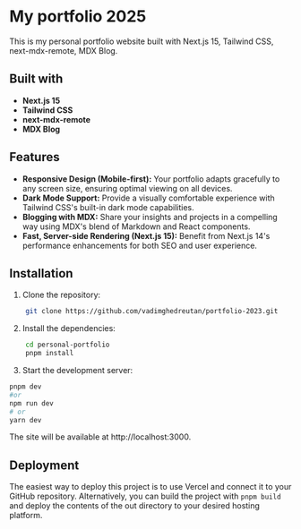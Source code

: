 # My portfolio 2025

This is my personal portfolio website built with Next.js 15, Tailwind CSS, next-mdx-remote, MDX Blog.

## Built with

-   **Next.js 15**
-   **Tailwind CSS**
-   **next-mdx-remote**
-   **MDX Blog**

## Features

-   **Responsive Design (Mobile-first):** Your portfolio adapts gracefully to any screen size, ensuring optimal viewing on all devices.
-   **Dark Mode Support:** Provide a visually comfortable experience with Tailwind CSS's built-in dark mode capabilities.
-   **Blogging with MDX:** Share your insights and projects in a compelling way using MDX's blend of Markdown and React components.
-   **Fast, Server-side Rendering (Next.js 15):** Benefit from Next.js 14's performance enhancements for both SEO and user experience.

## Installation

1. Clone the repository:

```bash
    git clone https://github.com/vadimghedreutan/portfolio-2023.git
```

2. Install the dependencies:

```bash
    cd personal-portfolio
    pnpm install
```

3. Start the development server:

```bash
pnpm dev
#or
npm run dev
# or
yarn dev
```

The site will be available at http://localhost:3000.

## Deployment

The easiest way to deploy this project is to use Vercel and connect it to your GitHub repository. Alternatively, you can build the project with `pnpm build` and deploy the contents of the out directory to your desired hosting platform.
